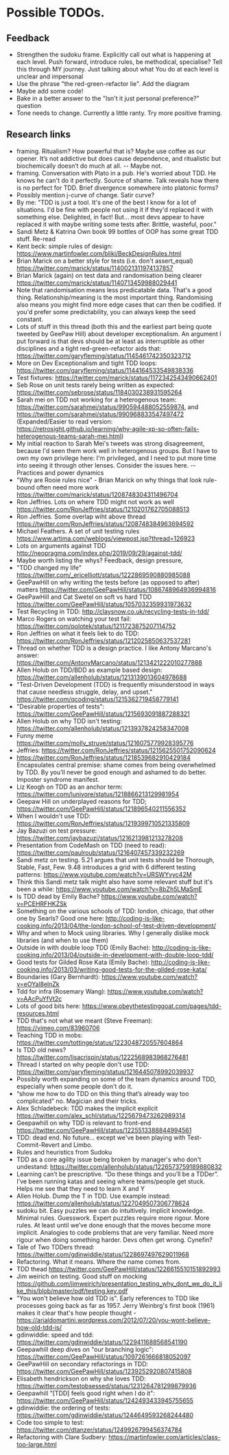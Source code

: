 # Possible TODOs.


## Feedback

* Strengthen the sudoku frame. Explicitly call out what is happening at each level. Push forward, introduce rules, be methodical, specialise? Tell this through MY journey. Just talking about what You do at each level is unclear and impersonal
* Use the phrase "the red-green-refactor lie". Add the diagram
* Maybe add some code!
* Bake in a better answer to the "Isn't it just personal preference?" question
* Tone needs to change. Currently a little ranty. Try more positive framing.


## Research links

* framing. Ritualism? How powerful that is? Maybe use coffee as our opener. It’s not addictive but does cause dependence, and ritualistic but biochemically doesn’t do much at all. -- Maybe not.
* framing. Conversation with Plato in a pub. He's worried about TDD. He knows he can't do it perfectly. Source of shame. Talk reveals how there is no perfect for TDD. Brief divergence somewhere into platonic forms?
* Possibly mention j-curve of change. Satir curve?
* By me: "TDD is just a tool. It's one of the best I know for a lot of situations. I'd be fine with people not using it if they'd replaced it with something else. Delighted, in fact! But... most devs appear to have replaced it with maybe writing some tests after. Brittle, wasteful, poor."
* Sandi Metz & Katrina Own book 99 bottles of OOP has some great TDD stuff. Re-read
* Kent beck: simple rules of design: https://www.martinfowler.com/bliki/BeckDesignRules.html
* Brian Marick on a better style for tests (i.e. don't assert_equal) https://twitter.com/marick/status/1140021311974137857
* Brian Marick (again) on test data and randomisation being clearer https://twitter.com/marick/status/1140713459988029441
* Note that randomisation means less predicatable data. That's a good thing. Relationship/meaning is the most important thing. Randomising also means you might find more edge cases that can then be codified. If you'd prefer some predictability, you can always keep the seed constant.
* Lots of stuff in this thread (both this and the earliest part being quote tweeted by GeePaw Hill) about developer exceptionalism. An argument I put forward is that devs should be at least as interruptible as other disciplines and a tight red-green-refactor aids that: https://twitter.com/garyfleming/status/1145461742350323712
* More on Dev Exceptionalism and tight TDD loops: https://twitter.com/garyfleming/status/1144164533549838336
* Test fixtures: https://twitter.com/marick/status/1172342543490662401
* Seb Rose on unit tests rarely being written as expected: https://twitter.com/sebrose/status/1184030238931595264
* Sarah mei on TDD not working for a heterogenous team: https://twitter.com/sarahmei/status/990594488052559874, and https://twitter.com/sarahmei/status/990968833547497472 (Expanded/Easier to read version: https://retrosight.github.io/learning/why-agile-xp-so-often-fails-heterogenous-teams-sarah-mei.html)
* My initial reaction to Sarah Mei's tweets was strong disagreement, because I'd seen them work well in heterogenous groups. But I have to own my own privilege here: I'm privileged, and I need to put more time into seeing it through other lenses. Consider the issues here. -- Practices and power dynamics
* "Why are Rooie rules nice" - Brian Marick on why things that look rule-bound often need more work https://twitter.com/marick/status/1208748304311496704
* Ron Jeffries. Lots on where TDD might not work as well https://twitter.com/RonJeffries/status/1210201762705088513
* Ron Jeffries. Some overlap wiht above thread https://twitter.com/RonJeffries/status/1208748384963694592
* Michael Feathers. A set of unit testing rules https://www.artima.com/weblogs/viewpost.jsp?thread=126923
* Lots on arguments against TDD http://neopragma.com/index.php/2019/09/29/against-tdd/
* Maybe worth listing the whys? Feedback, design pressure,
* "TDD changed my life" https://twitter.com/_ericelliott/status/1222869590880985088
* GeePawHill on why writing the tests before (as opposed to after) matters https://twitter.com/GeePawHill/status/1086748964936994816
* GeePawHill and Cat Swetel on soft vs hard TDD https://twitter.com/GeePawHill/status/1057032359931973632
* Test Recycling in TDD: http://claysnow.co.uk/recycling-tests-in-tdd/
* Marco Rogers on watching your test fail: https://twitter.com/polotek/status/1211723875207114752
* Ron Jeffries on what it feels liek to do TDD: https://twitter.com/RonJeffries/status/1212025850637537281
* Thread on whether TDD is a design practice. I like Antony Marcano's answer: https://twitter.com/AntonyMarcano/status/1213421222010277888
* Allen Holub on TDD/BDD as example based design: https://twitter.com/allenholub/status/1213139013604978688
* "Test-Driven Development (TDD) is frequently misunderstood in ways that cause needless struggle, delay, and upset." https://twitter.com/qcoding/status/1215362719458779141
* "Desirable properties of tests": https://twitter.com/GeePawHill/status/1215693091887288321
* Allen Holub on why TDD isn't testing: https://twitter.com/allenholub/status/1213937824258347008
* Funny meme https://twitter.com/molly_struve/status/1216075779928395776
* Jeffries: https://twitter.com/RonJeffries/status/1215625501752090624
* https://twitter.com/RonJeffries/status/1218539682910429184    Encapsulates central premise: shame comes from being overwhelmed by TDD. By you’ll never be good enough and ashamed to do better. Imposter syndrome manifest.
* Liz Keogh on TDD as an anchor term: https://twitter.com/lunivore/status/1218866213129981954
* Geepaw Hill on underplayed reasons for TDD; https://twitter.com/GeePawHill/status/121896540211556352
* When I wouldn't use TDD: https://twitter.com/RonJeffries/status/1219399710521335809
* Jay Bazuzi on test pressure: https://twitter.com/jaybazuzi/status/1216213981213278208
* Presentation from CodeMash on TDD (need to read): https://twitter.com/paulroub/status/1216407457339232269
* Sandi metz on testing. 5.21 argues that unit tests should be Thorough, Stable, Fast, Few. 9.48 introduces a grid with 6 different testing patterns: https://www.youtube.com/watch?v=URSWYvyc42M
* Think this Sandi metz talk might also have some relevant stuff but it's been a while: https://www.youtube.com/watch?v=8bZh5LMaSmE
* Is TDD dead by Emily Bache? https://www.youtube.com/watch?v=PCEHRFHKZSk
* Something on the various schools of TDD: london, chicago, that other one by Searls? Good one here: http://coding-is-like-cooking.info/2013/04/the-london-school-of-test-driven-development/
* Why and when to Mock using libraries. Why I generally dislike mock libraries (and when to use them)
* Outside in with double loop TDD (Emily Bache): http://coding-is-like-cooking.info/2013/04/outside-in-development-with-double-loop-tdd/
* Good tests for Gilded Rose Kata (Emily Bache): http://coding-is-like-cooking.info/2013/03/writing-good-tests-for-the-gilded-rose-kata/
* Boundaries (Gary Bernhardt): https://www.youtube.com/watch?v=eOYal8elnZk
* Tdd for infra (Rosemary Wang): https://www.youtube.com/watch?v=AAcPuYfVt2c
* Lots of good bits here: https://www.obeythetestinggoat.com/pages/tdd-resources.html
* TDD that's not what we meant (Steve Freeman): https://vimeo.com/83960706
* Teaching TDD in mobs: https://twitter.com/tottinge/status/1223048720557604864
* Is TDD old news? https://twitter.com/lisacrispin/status/1222568983968276481
* Thread I started on why people don't use TDD: https://twitter.com/garyfleming/status/1216445078992039937
* Possibly worth expanding on some of the team dynamics around TDD, especially when some people don't do it.
* “show me how to do TDD on this thing that’s already way too complicated” no. Magician and their tricks.
* Alex Schladebeck: TDD makes the implicit explicit https://twitter.com/alex_schl/status/1225679473262989314
* Geepawhill on why TDD is relevant to front-end https://twitter.com/GeePawHill/status/1225513388844994561
* TDD: dead end. No future... except we've been playing with Test-Commit-Revert and Limbo.
* Rules and heuristics from Sudoku
* TDD as a core agility issue being broken by manager's who don't undestand: https://twitter.com/allenholub/status/1226573759189880832
* Learning can’t be prescriptive. “Do these things and you’ll be a TDDer”. I’ve been running katas and seeing where teams/people get stuck. Helps me see that they need to learn X and Y
* Allen Holub. Dump the T in TDD. Use example instead: https://twitter.com/allenholub/status/1227049507306778624
* sudoku bit. Easy puzzles we can do intuitively. Implicit knowledge. Minimal rules. Guesswork. Expert puzzles require more rigour. More rules. At least until we’ve done enough that the moves become more implicit. Analogies to code problems that are very familiar. Need more rigour when doing something harder. Devs often get wrong. Cynefin?
* Tale of Two TDDers thread: https://twitter.com/gdinwiddie/status/1228697497629011968
* Refactoring. What it means. Where the name comes from.
* TDD thead https://twitter.com/GeePawHill/status/1226615510151892993
* Jim weirich on testing. Good stuff on mocking https://github.com/jimweirich/presentation_testing_why_dont_we_do_it_like_this/blob/master/pdf/testing.key.pdf
* "You won't believe how old TDD is". Early references to TDD like processes going back as far as 1957. Jerry Weinbrg's first book (1961) makes it clear that's how people thought - https://arialdomartini.wordpress.com/2012/07/20/you-wont-believe-how-old-tdd-is/
* gdinwiddie: speed and tdd: https://twitter.com/gdinwiddie/status/1229411688568541190
* Geepawhill deep dives on "our branching logic": https://twitter.com/GeePawHill/status/1097261666818052097
* GeePawHill on secondary refactorings in TDD: https://twitter.com/GeePawHill/status/1239252920807415808
* Elisabeth hendrickson on why she loves TDD: https://twitter.com/testobsessed/status/1231264781299879936
* Geepawhill "[TDD] feels good right when I do it": https://twitter.com/GeePawHill/status/1242493433945755655
* gdinwiddie: the ordering of tests: https://twitter.com/gdinwiddie/status/1244649593268244480
* Code too simple to test: https://twitter.com/dtanzer/status/1249926799456374784
* Refactoring with Clare Sudbery: https://martinfowler.com/articles/class-too-large.html
